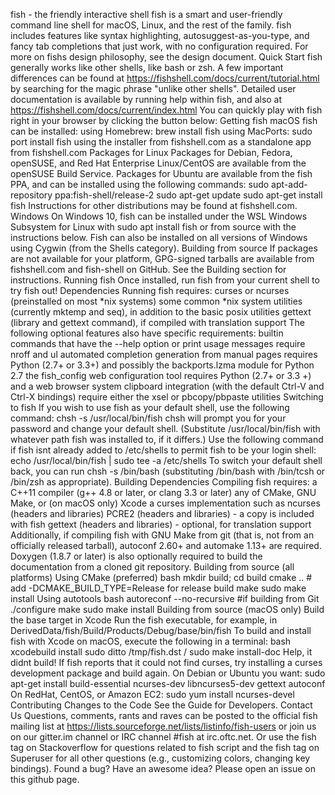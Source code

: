fish - the friendly interactive shell fish is a smart and user-friendly command line shell for macOS, Linux, and the rest of the family. fish includes features like syntax highlighting, autosuggest-as-you-type, and fancy tab completions that just work, with no configuration required. For more on fishs design philosophy, see the design document. Quick Start fish generally works like other shells, like bash or zsh. A few important differences can be found at https://fishshell.com/docs/current/tutorial.html by searching for the magic phrase "unlike other shells". Detailed user documentation is available by running help within fish, and also at https://fishshell.com/docs/current/index.html You can quickly play with fish right in your browser by clicking the button below: Getting fish macOS fish can be installed: using Homebrew: brew install fish using MacPorts: sudo port install fish using the installer from fishshell.com as a standalone app from fishshell.com Packages for Linux Packages for Debian, Fedora, openSUSE, and Red Hat Enterprise Linux/CentOS are available from the openSUSE Build Service. Packages for Ubuntu are available from the fish PPA, and can be installed using the following commands: sudo apt-add-repository ppa:fish-shell/release-2 sudo apt-get update sudo apt-get install fish Instructions for other distributions may be found at fishshell.com. Windows On Windows 10, fish can be installed under the WSL Windows Subsystem for Linux with sudo apt install fish or from source with the instructions below. Fish can also be installed on all versions of Windows using Cygwin (from the Shells category). Building from source If packages are not available for your platform, GPG-signed tarballs are available from fishshell.com and fish-shell on GitHub. See the Building section for instructions. Running fish Once installed, run fish from your current shell to try fish out! Dependencies Running fish requires: curses or ncurses (preinstalled on most *nix systems) some common *nix system utilities (currently mktemp and seq), in addition to the basic posix utilities gettext (library and gettext command), if compiled with translation support The following optional features also have specific requirements: builtin commands that have the --help option or print usage messages require nroff and ul automated completion generation from manual pages requires Python (2.7+ or 3.3+) and possibly the backports.lzma module for Python 2.7 the fish_config web configuration tool requires Python (2.7+ or 3.3 +) and a web browser system clipboard integration (with the default Ctrl-V and Ctrl-X bindings) require either the xsel or pbcopy/pbpaste utilities Switching to fish If you wish to use fish as your default shell, use the following command: chsh -s /usr/local/bin/fish chsh will prompt you for your password and change your default shell. (Substitute /usr/local/bin/fish with whatever path fish was installed to, if it differs.) Use the following command if fish isnt already added to /etc/shells to permit fish to be your login shell: echo /usr/local/bin/fish | sudo tee -a /etc/shells To switch your default shell back, you can run chsh -s /bin/bash (substituting /bin/bash with /bin/tcsh or /bin/zsh as appropriate). Building Dependencies Compiling fish requires: a C++11 compiler (g++ 4.8 or later, or clang 3.3 or later) any of CMake, GNU Make, or (on macOS only) Xcode a curses implementation such as ncurses (headers and libraries) PCRE2 (headers and libraries) - a copy is included with fish gettext (headers and libraries) - optional, for translation support Additionally, if compiling fish with GNU Make from git (that is, not from an officially released tarball), autoconf 2.60+ and automake 1.13+ are required. Doxygen (1.8.7 or later) is also optionally required to build the documentation from a cloned git repository. Building from source (all platforms) Using CMake (preferred) bash mkdir build; cd build cmake .. # add -DCMAKE_BUILD_TYPE=Release for release build make sudo make install Using autotools bash autoreconf --no-recursive #if building from Git ./configure make sudo make install Building from source (macOS only) Build the base target in Xcode Run the fish executable, for example, in DerivedData/fish/Build/Products/Debug/base/bin/fish To build and install fish with Xcode on macOS, execute the following in a terminal: bash xcodebuild install sudo ditto /tmp/fish.dst / sudo make install-doc Help, it didnt build! If fish reports that it could not find curses, try installing a curses development package and build again. On Debian or Ubuntu you want: sudo apt-get install build-essential ncurses-dev libncurses5-dev gettext autoconf On RedHat, CentOS, or Amazon EC2: sudo yum install ncurses-devel Contributing Changes to the Code See the Guide for Developers. Contact Us Questions, comments, rants and raves can be posted to the official fish mailing list at https://lists.sourceforge.net/lists/listinfo/fish-users or join us on our gitter.im channel or IRC channel #fish at irc.oftc.net. Or use the fish tag on Stackoverflow for questions related to fish script and the fish tag on Superuser for all other questions (e.g., customizing colors, changing key bindings). Found a bug? Have an awesome idea? Please open an issue on this github page.